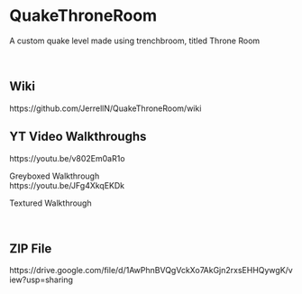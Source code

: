 # QuakeThroneRoom
<p>A custom quake level made using trenchbroom, titled Throne Room</p>
<br>
<h2>Wiki</h2>
<a>https://github.com/JerrellN/QuakeThroneRoom/wiki</a>
<br>
<h2>YT Video Walkthroughs</h2>
<a>https://youtu.be/v802Em0aR1o</a>
<p>Greyboxed Walkthrough</>
<br>
<a>https://youtu.be/JFg4XkqEKDk</a>
<p>Textured Walkthrough</p>
<br>
<h2> ZIP File </h2> 
<a>https://drive.google.com/file/d/1AwPhnBVQgVckXo7AkGjn2rxsEHHQywgK/view?usp=sharing</a>
